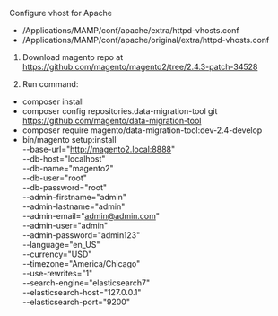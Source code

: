 Configure vhost for Apache
- /Applications/MAMP/conf/apache/extra/httpd-vhosts.conf
- /Applications/MAMP/conf/apache/original/extra/httpd-vhosts.conf

1. Download magento repo at https://github.com/magento/magento2/tree/2.4.3-patch-34528

2. Run command: 
  - composer install
  - composer config repositories.data-migration-tool git https://github.com/magento/data-migration-tool
  - composer require magento/data-migration-tool:dev-2.4-develop
  - bin/magento setup:install \
    --base-url="http://magento2.local:8888" \
    --db-host="localhost" \
    --db-name="magento2" \
    --db-user="root" \
    --db-password="root" \
    --admin-firstname="admin" \
    --admin-lastname="admin" \
    --admin-email="admin@admin.com" \
    --admin-user="admin" \
    --admin-password="admin123" \
    --language="en_US" \
    --currency="USD" \
    --timezone="America/Chicago" \
    --use-rewrites="1" \
    --search-engine="elasticsearch7" \
    --elasticsearch-host="127.0.0.1" \
    --elasticsearch-port="9200"
